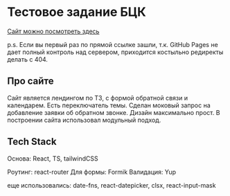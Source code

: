 # Тестовое задание БЦК

[Сайт можно посмотреть здесь](https://maliksabirov.github.io/testing-bcc-resume-page/)

p.s. Если вы первый раз по прямой ссылке зашли, т.к. GitHub Pages не дает полный контроль над сервером, приходится костыльно редиректы делать с 404.

## Про сайте

Сайт является лендингом по ТЗ, с формой обратной связи и календарем. Есть переключатель темы. Сделан моковый запрос на добавление заявки об обратном звонке. Дизайн максимально прост. В построении сайта использовал модульный подход.

## Tech Stack

Основа: React, TS, tailwindCSS

Роутинг: react-router
Для формы: Formik
Валидация: Yup

еще использовались: date-fns, react-datepicker, clsx, react-input-mask
 

